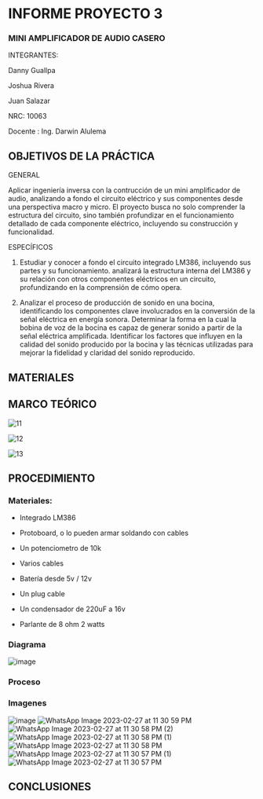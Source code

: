 # INFORME PROYECTO 3

### MINI AMPLIFICADOR DE AUDIO CASERO

INTEGRANTES:

Danny Guallpa

Joshua Rivera

Juan Salazar

NRC: 10063

Docente : Ing. Darwin Alulema

## OBJETIVOS DE LA PRÁCTICA

GENERAL

Aplicar ingeniería inversa con la contrucción de un mini amplificador de audio, analizando a fondo el circuito eléctrico y sus componentes desde una perspectiva macro y micro. El proyecto busca no solo comprender la estructura del circuito, sino también profundizar en el funcionamiento detallado de cada componente eléctrico, incluyendo su construcción y funcionalidad.

ESPECÍFICOS

1. Estudiar y conocer a fondo el circuito integrado LM386, incluyendo sus partes y su funcionamiento. analizará la estructura interna del LM386 y su relación con otros componentes eléctricos en un circuito, profundizando en la comprensión de cómo opera.

2. Analizar el proceso de producción de sonido en una bocina, identificando los componentes clave involucrados en la conversión de la señal eléctrica en energía sonora. Determinar la forma en la cual la bobina de voz de la bocina es capaz de generar sonido a partir de la señal eléctrica amplificada. Identificar los factores que influyen en la calidad del sonido producido por la bocina y las técnicas utilizadas para mejorar la fidelidad y claridad del sonido reproducido.

## MATERIALES

## MARCO TEÓRICO

![11](https://user-images.githubusercontent.com/116693260/221691061-2623e260-1e7c-4d8a-ad4a-35bd5380e083.jpg)

![12](https://user-images.githubusercontent.com/116693260/221691065-3ce2e263-f08c-4032-ad05-bcb14c641b44.jpg)

![13](https://user-images.githubusercontent.com/116693260/221691067-f788dc26-3b40-464e-8dbe-f3ec36b3a94e.jpg)

## PROCEDIMIENTO

### Materiales:

- Integrado LM386

- Protoboard, o lo pueden armar soldando con cables

- Un potenciometro de 10k

- Varios cables

- Batería desde 5v / 12v

- Un plug cable

- Un condensador de 220uF a 16v

- Parlante de 8 ohm 2 watts

### Diagrama 

![image](https://user-images.githubusercontent.com/117873786/221751826-a9342cfa-056d-4038-b89e-040408b678b6.png)

### Proceso 

### Imagenes 

![image](https://user-images.githubusercontent.com/117873786/221754358-16022794-3747-4558-99e5-d852d91f2c27.png)
![WhatsApp Image 2023-02-27 at 11 30 59 PM](https://user-images.githubusercontent.com/117873786/221754640-e7ee8521-94ef-477c-b62b-0ea853d209db.jpeg)
![WhatsApp Image 2023-02-27 at 11 30 58 PM (2)](https://user-images.githubusercontent.com/117873786/221754643-9cdf705e-59d9-4987-ba84-0f10649c14b4.jpeg)
![WhatsApp Image 2023-02-27 at 11 30 58 PM (1)](https://user-images.githubusercontent.com/117873786/221754644-424c906c-45b5-4e54-a425-f338d82dd58e.jpeg)
![WhatsApp Image 2023-02-27 at 11 30 58 PM](https://user-images.githubusercontent.com/117873786/221754645-ec030481-d29f-496e-a566-e2ce412af8f3.jpeg)
![WhatsApp Image 2023-02-27 at 11 30 57 PM (1)](https://user-images.githubusercontent.com/117873786/221754647-5ab7ac98-64c6-4900-8d79-6b1a98b13c55.jpeg)
![WhatsApp Image 2023-02-27 at 11 30 57 PM](https://user-images.githubusercontent.com/117873786/221754650-729ff9ab-0a57-4151-82ad-df521b4c0765.jpeg)



## CONCLUSIONES


